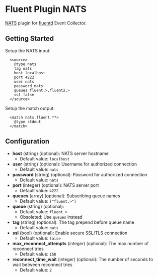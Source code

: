 # Fluent Plugin NATS

[NATS](https://github.com/derekcollison/nats) plugin for
[fluentd](https://github.com/fluent/fluentd) Event Collector.

##  Getting Started

Setup the NATS input:

~~~~~
  <source>
    @type nats
    tag nats
    host localhost
    port 4222
    user nats
    password nats
    queues fluent.>,fluent2.>
    ssl false
  </source>
~~~~~

Setup the match output:

~~~~
  <match nats.fluent.**>
    @type stdout
  </match>
~~~~

## Configuration

* **host** (string) (optional): NATS server hostname
  * Default value: `localhost`
* **user** (string) (optional): Username for authorized connection
  * Default value: `nats`
* **password** (string) (optional): Password for authorized connection
  * Default value: `nats`
* **port** (integer) (optional): NATS server port
  * Default value: `4222`
* **queues** (array) (optional): Subscribing queue names
  * Default value: `["fluent.>"]`
* **queue** (string) (optional):
  * Default value: `fluent.>`
  * Obsoleted: Use `queues` instead
* **tag** (string) (optional): The tag prepend before queue name
  * Default value: `nats`
* **ssl** (bool) (optional): Enable secure SSL/TLS connection
  * Default value: `false`
* **max_reconnect_attempts** (integer) (optional): The max number of reconnect tries
  * Default value: `150`
* **reconnect_time_wait** (integer) (optional): The number of seconds to wait between reconnect tries
  * Default value: `2`
